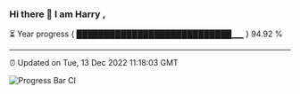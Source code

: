 ### Hi there 👋 I am Harry , 

⏳ Year progress { ████████████████████████████▁▁ } 94.92 %

---

⏰ Updated on Tue, 13 Dec 2022 11:18:03 GMT

![Progress Bar CI](https://github.com/duykhang68/duykhang68/workflows/Progress%20Bar%20CI/badge.svg)
